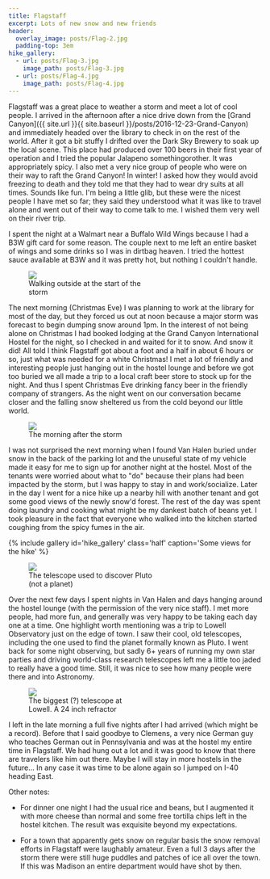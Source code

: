 ```yaml
---
title: Flagstaff
excerpt: Lots of new snow and new friends
header:
  overlay_image: posts/Flag-2.jpg
  padding-top: 3em
hike_gallery:
  - url: posts/Flag-3.jpg
    image_path: posts/Flag-3.jpg
  - url: posts/Flag-4.jpg
    image_path: posts/Flag-4.jpg
---
```


Flagstaff was a great place to weather a storm and meet a lot of cool
people. I arrived in the afternoon after a nice drive down from the
[Grand Canyon]({{ site.url }}{{ site.baseurl
}}/posts/2016-12-23-Grand-Canyon) and immediately headed over the
library to check in on the rest of the world. After it got a bit
stuffy I drifted over the Dark Sky Brewery to soak up the local
scene. This place had produced over 100 beers in their first year of
operation and I tried the popular Jalapeno somethingorother. It was
appropriately spicy. I also met a very nice group of people who were
on their way to raft the Grand Canyon! In winter! I asked how they
would avoid freezing to death and they told me that they had to wear
dry suits at all times. Sounds like fun. I'm being a little glib, but
these were the nicest people I have met so far; they said they
understood what it was like to travel alone and went out of their way
to come talk to me. I wished them very well on their river trip.

I spent the night at a Walmart near a Buffalo Wild Wings because I had
a B3W gift card for some reason. The couple next to me left an entire
basket of wings and some drinks so I was in dirtbag heaven. I tried
the hottest sauce available at B3W and it was pretty hot, but nothing
I couldn't handle.

<figure class='align-left' style="width:50%">
 <a href="{{ site.url }}{{ site.baseurl }}/images/posts/Flag-1.jpg">
 <img src="{{ site.url }}{{ site.baseurl }}/images/posts/Flag-1.jpg">
 </a>
 <figcaption>Walking outside at the start of the storm</figcaption>
</figure>

The next morning (Christmas Eve) I was planning to work at the library
for most of the day, but they forced us out at noon because a major
storm was forecast to begin dumping snow around 1pm. In the interest
of not being alone on Christmas I had booked lodging at the Grand
Canyon International Hostel for the night, so I checked in and waited
for it to snow. And snow it did! All told I think Flagstaff got about
a foot and a half in about 6 hours or so, just what was needed for a
white Christmas! I met a lot of friendly and interesting people just
hanging out in the hostel lounge and before we got too buried we all
made a trip to a local craft beer store to stock up for the night. And
thus I spent Christmas Eve drinking fancy beer in the friendly company
of strangers. As the night went on our conversation became closer and
the falling snow sheltered us from the cold beyond our little world.

<figure class='align-right' style="width:50%">
 <a href="{{ site.url }}{{ site.baseurl }}/images/posts/Flag-2.jpg">
 <img src="{{ site.url }}{{ site.baseurl }}/images/posts/Flag-2.jpg">
 </a>
 <figcaption>The morning after the storm</figcaption>
</figure>


I was not surprised the next morning when I found Van Halen buried
under snow in the back of the parking lot and the unuseful state of
my vehicle made it easy for me to sign up for another night at the
hostel. Most of the tenants were worried about what to "do" because
their plans had been impacted by the storm, but I was happy to stay in
and work/socialize. Later in the day I went for a nice hike up a
nearby hill with another tenant and got some good views of the newly
snow'd forest. The rest of the day was spent doing laundry and cooking
what might be my dankest batch of beans yet. I took pleasure in the
fact that everyone who walked into the kitchen started coughing from
the spicy fumes in the air.

{% include gallery id='hike_gallery' class='half' caption='Some views for the hike' %}

<figure class='align-left' style="width:50%">
 <a href="{{ site.url }}{{ site.baseurl }}/images/posts/Flag-5.jpg">
 <img src="{{ site.url }}{{ site.baseurl }}/images/posts/Flag-5.jpg">
 </a>
 <figcaption>The telescope used to discover Pluto (not a planet)</figcaption>
</figure>

Over the next few days I spent nights in Van Halen and days hanging
around the hostel lounge (with the permission of the very nice
staff). I met more people, had more fun, and generally was very happy
to be taking each day one at a time. One highlight worth mentioning
was a trip to Lowell Observatory just on the edge of town. I saw their
cool, old telescopes, including the one used to find the planet
formally known as Pluto. I went back for some night observing, but
sadly 6+ years of running my own star parties and driving world-class
research telescopes left me a little too jaded to really have a good
time. Still, it was nice to see how many people were there and into
Astronomy.

<figure class='align-right' style="width:40%">
 <a href="{{ site.url }}{{ site.baseurl }}/images/posts/Flag-7.jpg">
 <img src="{{ site.url }}{{ site.baseurl }}/images/posts/Flag-7.jpg">
 </a>
 <figcaption>The biggest (?) telescope at Lowell. A 24 inch refractor</figcaption>
</figure>

I left in the late morning a full five nights after I had arrived
(which might be a record). Before that I said goodbye to Clemens, a
very nice German guy who teaches German out in Pennsylvania and was at
the hostel my entire time in Flagstaff. We had hung out a lot and it
was good to know that there are travelers like him out there. Maybe I
will stay in more hostels in the future... In any case it was time to
be alone again so I jumped on I-40 heading East.

Other notes:

* For dinner one night I had the usual rice and beans, but I augmented
  it with more cheese than normal and some free tortilla chips left
  in the hostel kitchen. The result was exquisite beyond my
  expectations.

* For a town that apparently gets snow on regular basis the snow
  removal efforts in Flagstaff were laughably amateur. Even a full 3
  days after the storm there were still huge puddles and patches of
  ice all over the town. If this was Madison an entire department
  would have shot by then.